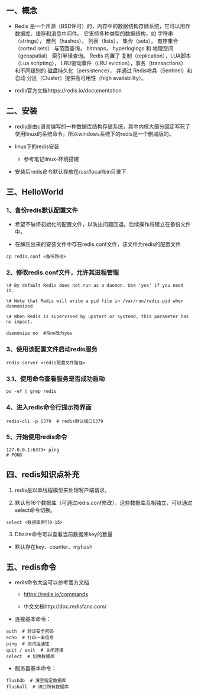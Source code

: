 ## 一、概念

- Redis 是一个开源（BSD许可）的，内存中的数据结构存储系统，它可以用作数据库、缓存和消息中间件。 它支持多种类型的数据结构，如 字符串（strings）， 散列（hashes）， 列表（lists）， 集合（sets）， 有序集合（sorted sets） 与范围查询， bitmaps， hyperloglogs 和 地理空间（geospatial） 索引半径查询。 Redis 内置了 复制（replication），LUA脚本（Lua scripting）， LRU驱动事件（LRU eviction），事务（transactions） 和不同级别的 磁盘持久化（persistence）， 并通过 Redis哨兵（Sentinel）和自动 分区（Cluster）提供高可用性（high availability）。


- redis官方文档https://redis.io/documentation


## 二、安装

- redis是由c语言编写的一种数据库结构存储系统，其中内核大部分固定写死了使用linux的系统命令，所以windows系统下的redis是一个删减版的。

- linux下的redis安装

    - 参考笔记linux-环境搭建

- 安装后redis命令默认存放在/usr/local/bin目录下


## 三、HelloWorld

### 1、备份redis默认配置文件

- 希望不破坏初始化的配置文件，以防出问题回退。后续操作将建立在备份文件中。

- 在解压出来的安装文件中存在redis.conf文件，该文件为redis的配置文件

```shell
cp redis.conf <备份路径> 
```
### 2、修改redis.conf文件，允许其进程管理

```properties
\# By default Redis does not run as a daemon. Use 'yes' if you need it.

\# Note that Redis will write a pid file in /var/run/redis.pid when daemonized.

\# When Redis is supervised by upstart or systemd, this parameter has no impact.

daemonize no  #将no改为yes
```
### 3、使用该配置文件启动redis服务

```shell
redis-server <redis配置文件路径>
```
### 3.1、使用命令查看服务是否成功启动

```shell
ps -ef | grep redis
```
### 4、进入redis命令行提示符界面

```shell
redis-cli -p 6379  # redis默认端口6379
```
### 5、开始使用redis命令

```shell
127.0.0.1:6379> ping
# PONG
```
## 四、redis知识点补充

1. redis是以单线程模型来处理客户端请求。

2. 默认有16个数据库（可通过redis.conf修改），这些数据库互相独立，可以通过select命令切换。

```shell
select <数据库索引0-15>
```
3. Dbsize命令可以查看当前数据库key的数量

- 默认存在key、counter、myhash


## 五、redis命令

- redis命令大全可以参考官方文档

    - https://redis.io/commands

    - 中文文档http://doc.redisfans.com/

- 连接基本命令：

```shell
auth  # 验证安全密码
echo  # 打印一条信息
ping  # 测试连通性
quit / exit  # 关闭连接
select  # 切换数据库
```
- 服务器基本命令：

```shell
flushdb  # 清空指定数据库
flushall  # 清口所有数据库
```





